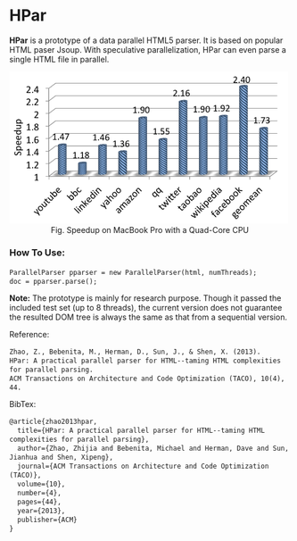 # HPar
**HPar** is a prototype of a data parallel HTML5 parser. It is based on popular
HTML paser Jsoup. With speculative parallelization, HPar can even parse a single
HTML file in parallel.

<img src="img/speedup-macbook.png" width="500"/>

<center>Fig. Speedup on MacBook Pro with a Quad-Core CPU</center>

### How To Use:

    ParallelParser pparser = new ParallelParser(html, numThreads);
    doc = pparser.parse();

**Note:** The prototype is mainly for research purpose. Though it passed the
included test set (up to 8 threads), the current version does not guarantee
the resulted DOM tree is always the same as that from a sequential version. 

Reference:

    Zhao, Z., Bebenita, M., Herman, D., Sun, J., & Shen, X. (2013). 
    HPar: A practical parallel parser for HTML--taming HTML complexities for parallel parsing. 
    ACM Transactions on Architecture and Code Optimization (TACO), 10(4), 44.

BibTex:

    @article{zhao2013hpar,
      title={HPar: A practical parallel parser for HTML--taming HTML complexities for parallel parsing},
      author={Zhao, Zhijia and Bebenita, Michael and Herman, Dave and Sun, Jianhua and Shen, Xipeng},
      journal={ACM Transactions on Architecture and Code Optimization (TACO)},
      volume={10},
      number={4},
      pages={44},
      year={2013},
      publisher={ACM}
    }

